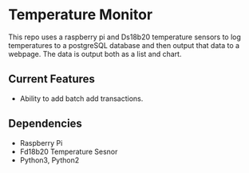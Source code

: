 Temperature Monitor
=============

This repo uses a raspberry pi and Ds18b20 temperature sensors to log temperatures to 
a postgreSQL database and then output that data to a webpage. The data is output both
as a list and chart. 

Current Features
------------
* Ability to add batch add transactions. 

Dependencies
------------
* Raspberry Pi
* Fd18b20 Temperature Sesnor
* Python3, Python2

